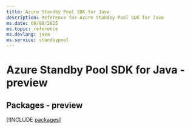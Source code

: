 ```yaml
---
title: Azure Standby Pool SDK for Java
description: Reference for Azure Standby Pool SDK for Java
ms.date: 08/08/2025
ms.topic: reference
ms.devlang: java
ms.service: standbypool
---
```

# Azure Standby Pool SDK for Java - preview
## Packages - preview
[!INCLUDE [packages](standby-pool-index.md)]